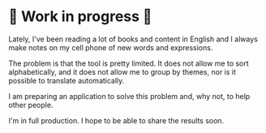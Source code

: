 # 🚧 Work in progress 🚧

Lately, I've been reading a lot of books and content in English and I always make notes on my cell phone of new words and expressions.

The problem is that the tool is pretty limited. It does not allow me to sort alphabetically, and it does not allow me to group by themes, nor is it possible to translate automatically.

I am preparing an application to solve this problem and,  why not, to help other people.

I'm in full production. I hope to be able to share the results soon.